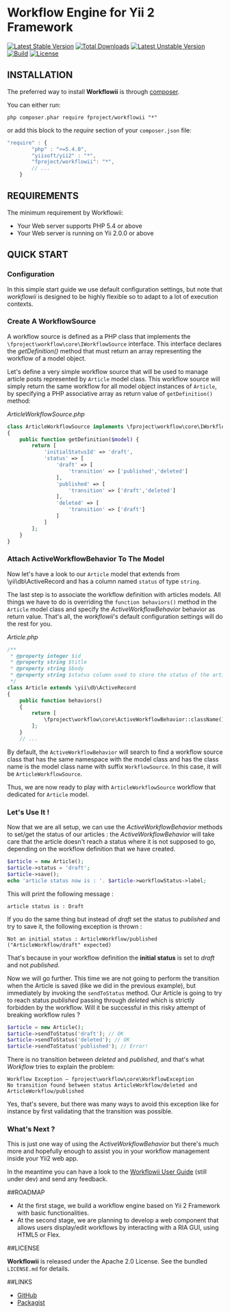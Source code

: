 # Workflow Engine for Yii 2 Framework
[![Latest Stable Version](https://poser.pugx.org/fproject/workflowii/v/stable)](https://packagist.org/packages/fproject/workflowii)
[![Total Downloads](https://poser.pugx.org/fproject/workflowii/downloads)](https://packagist.org/packages/fproject/workflowii)
[![Latest Unstable Version](https://poser.pugx.org/fproject/workflowii/v/unstable)](https://packagist.org/packages/fproject/workflowii)
[![Build](https://travis-ci.org/fproject/workflowii.svg?branch=master)](https://travis-ci.org/fproject/workflowii)
[![License](https://poser.pugx.org/fproject/workflowii/license)](https://packagist.org/packages/fproject/workflowii)

## INSTALLATION

The preferred way to install **Workflowii** is through [composer](http://getcomposer.org/download/).

You can either run:
```
php composer.phar require fproject/workflowii "*"
```

or add this block to the *require* section of your `composer.json` file:
```javascript
"require" : {
		"php" : ">=5.4.0",
		"yiisoft/yii2" : "*",
		"fproject/workflowii": "*",
		// ...
	}
```

## REQUIREMENTS

The minimum requirement by Workflowii:
- Your Web server supports PHP 5.4 or above
- Your Web server is running on Yii 2.0.0 or above

## QUICK START

### Configuration

In this simple start guide we use default configuration settings, but note that *workflowii* is designed to be highly
flexible so to adapt to a lot of execution contexts.

### Create A WorkflowSource
 
A workflow source is defined as a PHP class that implements the `\fproject\workflow\core\IWorkflowSource` interface. This interface
declares the *getDefinition()* method that must return an array representing the workflow of a model object. 

Let's define a very simple workflow source that will be used to manage article posts represented by `Article` model class.
This workflow source will simply return the same workflow for all model object instances of `Article`, by specifying a PHP 
associative array as return value of `getDefinition()` method:

*ArticleWorkflowSource.php*
```php
class ArticleWorkflowSource implements \fproject\workflow\core\IWorkflowSource 
{
	public function getDefinition($model) {
		return [
			'initialStatusId' => 'draft',
			'status' => [
				'draft' => [
					'transition' => ['published','deleted']
				],
				'published' => [
					'transition' => ['draft','deleted']
				],
				'deleted' => [
					'transition' => ['draft']
				]
			]
		];
	}
}
```

### Attach ActiveWorkflowBehavior To The Model

Now let's have a look to our `Article` model that extends from \yii\db\ActiveRecord and has a column named
`status` of type `string`. 

The last step is to associate the workflow definition with articles models. All things we have to do is overriding
the `function behaviors()` method in the `Article` model class and specify the *ActiveWorkflowBehavior* behavior as
return value. That's all, the *workflowii*'s default configuration settings will do the rest for you.

*Article.php*
```php
/**
 * @property integer $id
 * @property string $title
 * @property string $body
 * @property string $status column used to store the status of the article
 */
class Article extends \yii\db\ActiveRecord
{
    public function behaviors()
    {
    	return [
			\fproject\workflow\core\ActiveWorkflowBehavior::className()
    	];
    }
    // ...
```

By default, the `ActiveWorkflowBehavior` will search to find a workflow source class that has the same namespace with the
model class and has the class name is the model class name with suffix `WorkflowSource`. In this case, it will be `ArticleWorkflowSource`.

Thus, we are now ready to play with `ArticleWorkflowSource` workflow that dedicated for `Article` model.

### Let's Use It !

Now that we are all setup, we can use the *ActiveWorkflowBehavior* methods to set/get the status of our articles : the *ActiveWorkflowBehavior* will 
take care that the article doesn't reach a status where it is not supposed to go, depending on the workflow definition that we have created.

```php
$article = new Article();
$article->status = 'draft';
$article->save();
echo 'article status now is : '. $article->workflowStatus->label;
```
This will print the following message :

	article status is : Draft
	 
If you do the same thing but instead of *draft* set the status to *published* and try to save it, the following exception is thrown :

	Not an initial status : ArticleWorkflow/published ("ArticleWorkflow/draft" expected)

That's because in your workflow definition the **initial status** is  set to *draft* and not *published*.

Now we will go further. This time we are not going to perform the transition when the Article is saved (like we did in the previous
example), but immediately by invoking the `sendToStatus` method. Our Article is going to try to reach status *published* passing through *deleted* 
which is strictly forbidden by the workflow. Will it be successful in this risky attempt of breaking workflow rules ?   

```php
$article = new Article();
$article->sendToStatus('draft'); // OK
$article->sendToStatus('deleted'); // OK
$article->sendToStatus('published'); // Error!
```

There is no transition between *deleted* and *published*, and that's what *Workflow* tries to explain the problem:

	Workflow Exception – fproject\workflow\core\WorkflowException
	No transition found between status ArticleWorkflow/deleted and ArticleWorkflow/published
	
Yes, that's severe, but there was many ways to avoid this exception like for instance by first validating that the transition was possible. 

### What's Next ?

This is just one way of using the *ActiveWorkflowBehavior* but there's much more and hopefully enough to assist you
in your workflow management inside your Yii2 web app.

In the meantime you can have a look to the [Workflowii User Guide](guide) (still under dev) and send any feedback. 

##ROADMAP

- At the first stage, we build a workflow engine based on Yii 2 Framework with basic functionalities.
- At the second stage, we are planning to develop a web component that allows users display/edit workflows by
interacting with a RIA GUI, using HTML5 or Flex.

##LICENSE


**Workflowii** is released under the Apache 2.0 License. See the bundled `LICENSE.md` for details.

##LINKS

- [GitHub](https://github.com/fproject/workflowii)
- [Packagist](https://packagist.org/packages/fproject/workflowii)
